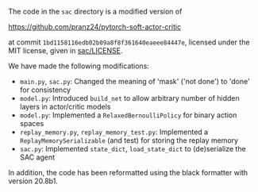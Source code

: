 The code in the `sac` directory is a modified version of

https://github.com/pranz24/pytorch-soft-actor-critic

at commit `1bd1158116edb02b09a8f8f361640eaeee84447e`, licensed under the MIT license, given in [sac/LICENSE](sac/LICENSE).

We have made the following modifications:

* `main.py`, `sac.py`: Changed the meaning of 'mask' ('not done') to 'done' for consistency
* `model.py`: Introduced `build_net` to allow arbitrary number of hidden layers in actor/critic models
* `model.py`: Implemented a `RelaxedBernoulliPolicy` for binary action spaces
* `replay_memory.py`, `replay_memory_test.py`: Implemented a `ReplayMemorySerializable` (and test) for storing the replay memory
* `sac.py`: Implemented `state_dict`, `load_state_dict` to (de)serialize the SAC agent

In addition, the code has been reformatted using the black formatter with version 20.8b1.
